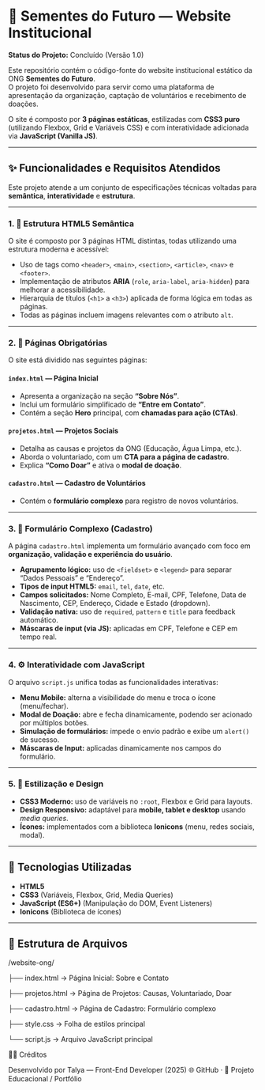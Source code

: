 # 🌱 Sementes do Futuro — Website Institucional

**Status do Projeto:** Concluído (Versão 1.0)

Este repositório contém o código-fonte do website institucional estático da ONG **Sementes do Futuro**.  
O projeto foi desenvolvido para servir como uma plataforma de apresentação da organização, captação de voluntários e recebimento de doações.

O site é composto por **3 páginas estáticas**, estilizadas com **CSS3 puro** (utilizando Flexbox, Grid e Variáveis CSS) e com interatividade adicionada via **JavaScript (Vanilla JS)**.

---

## ✨ Funcionalidades e Requisitos Atendidos

Este projeto atende a um conjunto de especificações técnicas voltadas para **semântica**, **interatividade** e **estrutura**.

---

### 1. 🧱 Estrutura HTML5 Semântica

O site é composto por 3 páginas HTML distintas, todas utilizando uma estrutura moderna e acessível:

- Uso de tags como `<header>`, `<main>`, `<section>`, `<article>`, `<nav>` e `<footer>`.  
- Implementação de atributos **ARIA** (`role`, `aria-label`, `aria-hidden`) para melhorar a acessibilidade.  
- Hierarquia de títulos (`<h1>` a `<h3>`) aplicada de forma lógica em todas as páginas.  
- Todas as páginas incluem imagens relevantes com o atributo `alt`.  

---

### 2. 📄 Páginas Obrigatórias

O site está dividido nas seguintes páginas:

#### `index.html` — Página Inicial
- Apresenta a organização na seção **“Sobre Nós”**.  
- Inclui um formulário simplificado de **“Entre em Contato”**.  
- Contém a seção **Hero** principal, com **chamadas para ação (CTAs)**.

#### `projetos.html` — Projetos Sociais
- Detalha as causas e projetos da ONG (Educação, Água Limpa, etc.).  
- Aborda o voluntariado, com um **CTA para a página de cadastro**.  
- Explica **“Como Doar”** e ativa o **modal de doação**.

#### `cadastro.html` — Cadastro de Voluntários
- Contém o **formulário complexo** para registro de novos voluntários.

---

### 3. 🧾 Formulário Complexo (Cadastro)

A página `cadastro.html` implementa um formulário avançado com foco em **organização, validação e experiência do usuário**.

- **Agrupamento lógico:** uso de `<fieldset>` e `<legend>` para separar “Dados Pessoais” e “Endereço”.  
- **Tipos de input HTML5:** `email`, `tel`, `date`, etc.  
- **Campos solicitados:** Nome Completo, E-mail, CPF, Telefone, Data de Nascimento, CEP, Endereço, Cidade e Estado (dropdown).  
- **Validação nativa:** uso de `required`, `pattern` e `title` para feedback automático.  
- **Máscaras de input (via JS):** aplicadas em CPF, Telefone e CEP em tempo real.  

---

### 4. ⚙️ Interatividade com JavaScript

O arquivo `script.js` unifica todas as funcionalidades interativas:

- **Menu Mobile:** alterna a visibilidade do menu e troca o ícone (menu/fechar).  
- **Modal de Doação:** abre e fecha dinamicamente, podendo ser acionado por múltiplos botões.  
- **Simulação de formulários:** impede o envio padrão e exibe um `alert()` de sucesso.  
- **Máscaras de Input:** aplicadas dinamicamente nos campos do formulário.  

---

### 5. 🎨 Estilização e Design

- **CSS3 Moderno:** uso de variáveis no `:root`, Flexbox e Grid para layouts.  
- **Design Responsivo:** adaptável para **mobile, tablet e desktop** usando *media queries*.  
- **Ícones:** implementados com a biblioteca **Ionicons** (menu, redes sociais, modal).  

---

## 🚀 Tecnologias Utilizadas

- **HTML5**  
- **CSS3** (Variáveis, Flexbox, Grid, Media Queries)  
- **JavaScript (ES6+)** (Manipulação do DOM, Event Listeners)  
- **Ionicons** (Biblioteca de ícones)  

---

## 📁 Estrutura de Arquivos

/website-ong/

├── index.html → Página Inicial: Sobre e Contato

├── projetos.html → Página de Projetos: Causas, Voluntariado, Doar

├── cadastro.html → Página de Cadastro: Formulário complexo

├── style.css → Folha de estilos principal

└── script.js → Arquivo JavaScript principal

👩‍💻 Créditos

Desenvolvido por Talya — Front-End Developer (2025)
🌐 GitHub
 · 💼 Projeto Educacional / Portfólio
